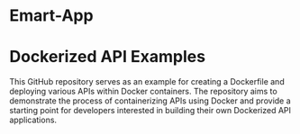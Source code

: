 # Emart-App
# Dockerized API Examples
This GitHub repository serves as an example for creating a Dockerfile and deploying various APIs within Docker containers. The repository aims to demonstrate the process of containerizing APIs using Docker and provide a starting point for developers interested in building their own Dockerized API applications.
